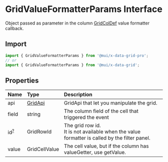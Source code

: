 # GridValueFormatterParams Interface

<p class="description">Object passed as parameter in the column <a href="/api/data-grid/grid-col-def/">GridColDef</a> value formatter callback.</p>

## Import

```js
import { GridValueFormatterParams } from '@mui/x-data-grid-pro';
// or
import { GridValueFormatterParams } from '@mui/x-data-grid';
```

## Properties

| Name                                                                                 | Type                                                               | Description                                                                                       |
| :----------------------------------------------------------------------------------- | :----------------------------------------------------------------- | :------------------------------------------------------------------------------------------------ |
| <span class="prop-name">api</span>                                                   | <span class="prop-type">[GridApi](/api/data-grid/grid-api/)</span> | GridApi that let you manipulate the grid.                                                         |
| <span class="prop-name">field</span>                                                 | <span class="prop-type">string</span>                              | The column field of the cell that triggered the event                                             |
| <span class="prop-name optional">id<sup><abbr title="optional">?</abbr></sup></span> | <span class="prop-type">GridRowId</span>                           | The grid row id.<br />It is not available when the value formatter is called by the filter panel. |
| <span class="prop-name">value</span>                                                 | <span class="prop-type">GridCellValue</span>                       | The cell value, but if the column has valueGetter, use getValue.                                  |

